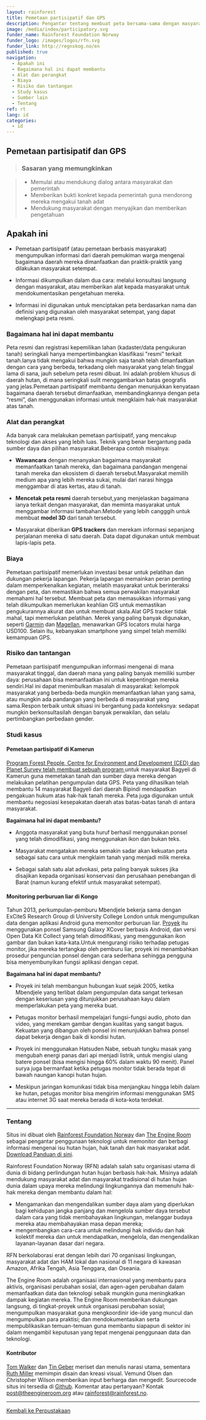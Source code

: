 ```yaml
---
layout: rainforest
title: Pemetaan partisipatif dan GPS
description: Pengantar tentang membuat peta bersama-sama dengan masyarakat (pemetaan partisipatif), untuk menunjukkan bagaimana sebuah area dimanfaatkan, membandingkannya dengan peta “resmi”, dan menggunakan informasi ini untuk mengklaim hak masyarakat atas tanah. <p>Bagian laporan <a href=https://library.theengineroom.org/id/rainforest-tech>Teknologi Hutan Hujan</a>.</p>
image: /media/index/participatory.svg
funder_name: Rainforest Foundation Norway
funder_logo: /images/logos/rfn.svg
funder_link: http://regnskog.no/en
published: true
navigation:
  - Apakah ini
  - Bagaimana hal ini dapat membantu
  - Alat dan perangkat
  - Biaya
  - Risiko dan tantangan
  - Study kasus
  - Sumber lain
  - Tentang
ref: rt
lang: id
categories:
  - id
---
```



## Pemetaan partisipatif dan GPS

> ### Sasaran yang memungkinkan

> * Memulai atau mendukung dialog antara masyarakat dan pemerintah
> * Memberikan bukti konkret kepada pemerintah guna mendorong mereka mengakui tanah adat
> * Mendukung masyarakat dengan menyajikan dan memberikan pengetahuan

## Apakah ini

* Pemetaan partisipatif (atau pemetaan berbasis masyarakat) mengumpulkan informasi dari daerah pemukiman warga mengenai bagaimana daerah mereka dimanfaatkan dan praktik-praktik yang dilakukan masyarakat setempat.

* Informasi dikumpulkan dalam dua cara: melalui konsultasi langsung dengan masyarakat, atau memberikan alat kepada masyarakat untuk mendokumentasikan pengetahuan mereka. 

* Informasi ini digunakan untuk menciptakan peta berdasarkan nama dan definisi yang digunakan oleh masyarakat setempat, yang dapat melengkapi peta resmi.

### **Bagaimana hal ini dapat membantu**

Peta resmi dan registrasi kepemilikan lahan (kadaster/data pengukuran tanah) seringkali hanya mempertimbangkan klasifikasi "resmi" terkait tanah.Ianya tidak mengakui bahwa mungkin saja tanah telah dimanfaatkan dengan cara yang berbeda, terkadang oleh masyarakat yang telah tinggal lama di sana, jauh sebelum peta resmi dibuat. Ini adalah problem khusus di daerah hutan, di mana seringkali sulit menggambarkan batas geografis yang jelas.Pemetaan partisipatif membantu dengan menunjukkan kenyataan bagaimana daerah tersebut dimanfaatkan, membandingkannya dengan peta “resmi”, dan menggunakan informasi untuk mengklaim hak-hak masyarakat atas tanah.

### Alat dan perangkat

Ada banyak cara melakukan pemetaan partisipatif, yang mencakup teknologi dan akses yang lebih luas. Teknik yang benar bergantung pada sumber daya dan pilihan masyarakat.Beberapa contoh misalnya:

* **Wawancara** dengan menanyakan bagaimana masyarakat memanfaatkan tanah mereka, dan bagaimana pandangan mengenai tanah mereka dan ekosistem di daerah tersebut.Masyarakat memilih medium apa yang lebih mereka sukai, mulai dari narasi hingga menggambar di atas kertas, atau di tanah.

* **Mencetak peta resmi** daerah tersebut,yang menjelaskan bagaimana ianya terkait dengan masyarakat, dan meminta masyarakat untuk menggambar informasi tambahan.Metode yang lebih cangggih untuk membuat **model 3D** dari tanah tersebut.

* Masyarakat diberikan **GPS trackers** dan merekam informasi sepanjang perjalanan mereka di satu daerah. Data dapat digunakan untuk membuat lapis-lapis peta.

### Biaya

Pemetaan partisipatif memerlukan investasi besar untuk pelatihan dan dukungan pekerja lapangan. Pekerja lapangan memainkan peran penting dalam memperkenalkan kegiatan, melatih masyarakat untuk berinteraksi dengan peta, dan memastikan bahwa semua perwakilan masyarakat memahami hal tersebut. Membuat peta dan memasukkan informasi yang telah dikumpulkan memerlukan keahlian GIS untuk memastikan pengukurannya akurat dan untuk membuat skala.Alat GPS tracker tidak mahal, tapi memerlukan pelatihan. Merek yang paling banyak digunakan, seperti [Garmin](https://buy.garmin.com/en-US/US/cIntoSports-c10341-p1.html) dan [Magellan](http://www.magellangps.com/Store/eXploristSeries), menawarkan GPS locators mulai harga USD100. Selain itu, kebanyakan smartphone yang simpel telah memiliki kemampuan GPS.

### Risiko dan tantangan

Pemetaan partisipatif mengumpulkan informasi mengenai di mana masyarakat tinggal, dan daerah mana yang paling banyak memiliki sumber daya: perusahaan bisa memanfaatkan ini untuk kepentingan mereka sendiri.Hal ini dapat menimbulkan masalah di masyarakat: kelompok masyarakat yang berbeda-beda mungkin memanfaatkan lahan yang sama, atau mungkin ada pandangan yang berbeda di masyarakat yang sama.Respon terbaik untuk situasi ini bergantung pada konteksnya: sedapat mungkin berkonsultasilah dengan banyak perwakilan, dan selalu pertimbangkan perbedaan gender.

### Studi kasus

#### Pemetaan partisipatif di Kamerun

[Program Forest People, Centre for Environment and Development (CED) dan Planet Survey telah membuat sebuah program ](http://www.iapad.org/publications/ppgis/cameroon_community_mapping_july07_eng.pdf)untuk masyarakat Bagyeli di Kamerun guna memetakan tanah dan sumber daya mereka dengan melakukan pelatihan pengumpulan data GPS. Peta yang dihasilkan telah membantu 14 masyarakat Bagyeli dari daerah Bipindi mendapatkan pengakuan hukum atas hak-hak tanah mereka. Peta juga digunakan untuk membantu negosiasi kesepakatan daerah atas batas-batas tanah di antara masyarakat.

**Bagaimana hal ini dapat membantu?**

* Anggota masyarakat yang buta huruf berhasil menggunakan ponsel yang telah dimodifikasi, yang menggunakan ikon dan bukan teks.

* Masyarakat mengatakan mereka semakin sadar akan kekuatan peta sebagai satu cara untuk mengklaim tanah yang menjadi milik mereka.

* Sebagai salah satu alat advokasi, peta paling banyak sukses jika disajikan kepada organisasi konservasi dan perusahaan penebangan di Barat (namun kurang efektif untuk masyarakat setempat).

#### Monitoring perburuan liar di Kongo 

Tahun 2013, perkumpulan-pemburu Mbendjele bekerja sama dengan ExCiteS Research Group di University College London untuk mengumpulkan data dengan aplikasi Android guna memonitor perburuan liar. [Proyek](http://dev3.acmdev.org/papers/dev-final45.pdf) itu menggunakan ponsel Samsung Galaxy XCover berbasis Android, dan versi Open Data Kit Collect yang telah dimodifikasi, yang menggunakan ikon gambar dan bukan kata-kata.Untuk mengurangi risiko terhadap petugas monitor, jika mereka tertangkap oleh pemburu liar, proyek ini menambahkan prosedur penguncian ponsel dengan cara sederhana sehingga pengguna bisa menyembunyikan fungsi aplikasi dengan cepat.

**Bagaimana hal ini dapat membantu?**

* Proyek ini telah membangun hubungan kuat sejak 2005, ketika Mbendjele yang terlibat dalam pengumpulan data sangat terkesan dengan keseriusan yang ditunjukkan perusahaan kayu dalam memperlakukan peta yang mereka buat. 

* Petugas monitor berhasil mempelajari fungsi-fungsi audio, photo dan video, yang merekam gambar dengan kualitas yang sangat bagus. Kekuatan yang dibangun oleh ponsel ini menunjukkan bahwa ponsel dapat bekerja dengan baik di kondisi hutan. 

* Proyek ini menggunakan Hatsuden Nabe, sebuah tungku masak yang mengubah energi panas dari api menjadi listrik, untuk mengisi ulang batere ponsel (bisa mengisi hingga 60% dalam waktu 90 menit). Panel surya juga bermanfaat ketika petugas monitor tidak berada tepat di bawah naungan kanopi hutan hujan.

* Meskipun jaringan komunikasi tidak bisa menjangkau hingga lebih dalam ke hutan, petugas monitor bisa mengirim informasi menggunakan SMS atau internet 3G saat mereka berada di kota-kota terdekat. 


---

### Tentang

Situs ini dibuat oleh [Rainforest Foundation Norway](http://regnskog.no/en/) dan [The Engine Room](https://theengineroom.org/) sebagai pengantar penggunaan teknologi untuk memonitor dan berbagi informasi mengenai isu hutan hujan, hak tanah dan hak masyarakat adat. [Download Panduan di sini](http://d5i6is0eze552.cloudfront.net/documents/Publikasjoner/Andre-rapporter/Rainforest-tech-primer.pdf?mtime=20160704134642).

Rainforest Foundation Norway (RFN) adalah salah satu organisasi utama di dunia di bidang perlindungan hutan hujan berbasis hak-hak. Misinya adalah mendukung masyarakat adat dan masyarakat tradisional di hutan hujan dunia dalam upaya mereka melindungi lingkungannya dan memenuhi hak-hak mereka dengan membantu dalam hal:

- Mengamankan dan mengendalikan sumber daya alam yang diperlukan bagi kehidupan jangka panjang dan mengelola sumber daya tersebut dalam cara yang tidak membahayakan lingkungan, melanggar budaya mereka atau membahayakan masa depan mereka;
- mengembangkan cara-cara untuk melindungi hak individu dan hak kolektif mereka dan untuk mendapatkan, mengelola, dan mengendalikan layanan-layanan dasar dari negara.

RFN berkolaborasi erat dengan lebih dari 70 organisasi lingkungan, masyarakat adat dan HAM lokal dan nasional di 11 negara di kawasan Amazon, Afrika Tengah, Asia Tenggara, dan Oseania.

The Engine Room adalah organisasi internasional yang membantu para aktivis, organisasi perubahan sosial, dan agen-agen perubahan dalam memanfaatkan data dan teknologi sebaik mungkin guna meningkatkan dampak kegiatan mereka. The Engine Room memberikan dukungan langsung, di tingkat-proyek untuk organisasi perubahan sosial; mengumpulkan masyarakat guna mengkoordinir ide-ide yang muncul dan mengumpulkan para praktisi; dan mendokumentasikan serta mempublikasikan temuan-temuan guna membantu siapapun di sektor ini dalam mengambil keputusan yang tepat mengenai penggunaan data dan teknologi.

#### Kontributor

[Tom Walker](https://www.theengineroom.org/our_team/tom-walker/) dan [Tin Geber](https://www.theengineroom.org/our_team/tin-geber/) meriset dan menulis narasi utama, sementara [Ruth Miller](http://ruthmiller.net/) memimpin disain dan kreasi visual. Vemund Olsen dan Christopher Wilson memberikan input berharga dan mengedit. Sourcecode situs ini tersedia di [Github](https://github.com/the-engine-room/library/). Komentar atau pertanyaan? Kontak [post@theengineroom.org](mailto:post@theengineroom.org) atau [rainforest@rainforest.no](mailto:rainforest@rainforest.no).

---

[Kembali ke Perpustakaan](https://library.theengineroom.org/)
